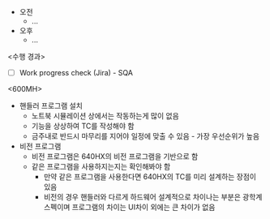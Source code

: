 - 오전
	- ...
- 오후
	- ...

<수행 경과>
- [ ] Work progress check (Jira) - SQA

<600MH>
- 핸들러 프로그램 설치
	- 노트북 시뮬레이션 상에서는 작동하는게 많이 없음
	- 기능을 상상하여 TC를 작성해야 함
	- 금주내로 반드시 마무리를 지어야 일정에 맞출 수 있음 - 가장 우선순위가 높음
- 비전 프로그램
	- 비전 프로그램은 640HX의 비전 프로그램을 기반으로 함
	- 같은 프로그램을 사용하지는지는 확인해봐야 함
		- 만약 같은 프로그램을 사용한다면 640HX의 TC를 미리 설계하는 장점이 있음
		- 비전의 경우 핸들러와 다르게 하드웨어 설계적으로 차이나는 부분은 광학계 스펙이며 프로그램의 차이는 UI차이 외에는 큰 차이가 없음